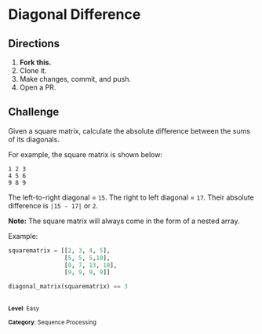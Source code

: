 # Diagonal Difference

## Directions
1. **Fork this.**
2. Clone it.
3. Make changes, commit, and push.
4. Open a PR.

## Challenge
Given a square matrix, calculate the absolute difference between the sums of its diagonals.

For example, the square matrix is shown below:

```
1 2 3
4 5 6
9 8 9
```

The left-to-right diagonal = `15`. The right to left diagonal = `17`. Their absolute difference is `|15 - 17|` or `2`.

**Note:** The square matrix will always come in the form of a nested array.

Example:
```python
squarematrix = [[2, 3, 4, 5],
                [5, 5, 5,10],
                [0, 7, 13, 10],
                [9, 9, 9, 9]]

diagonal_matrix(squarematrix) == 3
```



## 
<sup>**Level**: Easy</sup>

<sup>**Category**: Sequence Processing</sup>
